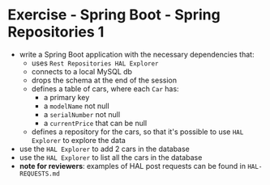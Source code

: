 # Exercise - Spring Boot - Spring Repositories 1
* write a Spring Boot application with the necessary dependencies that:
  * uses `Rest Repositories HAL Explorer`
  * connects to a local MySQL db
  * drops the schema at the end of the session
  * defines a table of cars, where each `Car` has:
    * a primary key
    * a `modelName` not null
    * a `serialNumber` not null
    * a `currentPrice` that can be null
  * defines a repository for the cars, so that it's possible to use `HAL Explorer` to explore the data
* use the `HAL Explorer` to add 2 cars in the database
* use the `HAL Explorer` to list all the cars in the database
* **note for reviewers**: examples of HAL post requests can be found in `HAL-REQUESTS.md`
